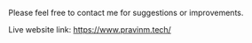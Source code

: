 Please feel free to contact me for suggestions or improvements.

Live website link: https://www.pravinm.tech/